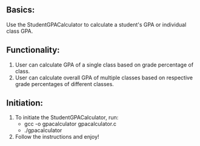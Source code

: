 ## Basics:
Use the StudentGPACalculator to calculate a student's GPA or individual class GPA.

## Functionality:
1) User can calculate GPA of a single class based on grade percentage of class.
2) User can calculate overall GPA of multiple classes based on respective grade percentages of different classes.

## Initiation:
1) To initiate the StudentGPACalculator, run:
   - gcc -o gpacalculator gpacalculator.c
   - ./gpacalculator
2) Follow the instructions and enjoy!
